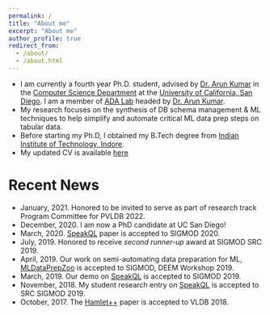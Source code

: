 ```yaml
---
permalink: /
title: "About me"
excerpt: "About me"
author_profile: true
redirect_from: 
  - /about/
  - /about.html
---
```


* I am currently a fourth year Ph.D. student, advised by [Dr. Arun Kumar](http://cseweb.ucsd.edu/~arunkk/) in the [Computer Science Department](http://cse.ucsd.edu/) at the  [University of California, San Diego](https://ucsd.edu/). I am a member of [ADA Lab](https://adalabucsd.github.io/) headed by [Dr. Arun Kumar](http://cseweb.ucsd.edu/~arunkk/).
* My research focuses on the synthesis of DB schema management & ML techniques to help simplify and automate critical ML data prep steps on tabular data. 
* Before starting my Ph.D, I obtained my B.Tech degree from [Indian Institute of Technology, Indore](http://www.iiti.ac.in/).
* My updated CV is available [here](https://pvn25.github.io//files/My_CV.pdf)


# Recent News
* January, 2021. Honored to be invited to serve as part of research track Program Committee for PVLDB 2022.
* December, 2020. I am now a PhD candidate at UC San Diego!
* March, 2020. [SpeakQL](https://adalabucsd.github.io/papers/2020_SpeakQL_SIGMOD.pdf) paper is accepted to SIGMOD 2020.
* July, 2019. Honored to receive <i> second runner-up </i>  award at SIGMOD SRC 2019.
* April, 2019. Our work on semi-automating data preparation for ML, [MLDataPrepZoo](https://adalabucsd.github.io/sortinghat.html) is accepted to SIGMOD, DEEM Workshop 2019.
* March, 2019. Our demo on [SpeakQL](https://adalabucsd.github.io/speakql.html) is accepted to SIGMOD 2019.
* November, 2018. My student research entry on [SpeakQL](https://adalabucsd.github.io/speakql.html) is accepted to SRC SIGMOD 2019.
* October, 2017. The [Hamlet++](https://adalabucsd.github.io/hamlet.html) paper is accepted to VLDB 2018.
